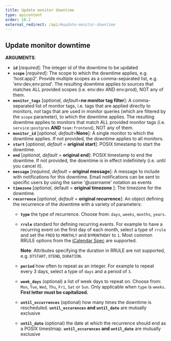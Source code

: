 ```yaml
---
title: Update monitor downtime
type: apicontent
order: 10.2
external_redirect: /api/#update-monitor-downtime
---
```


## Update monitor downtime

**ARGUMENTS**:

* **`id`** [*required*]:
    The integer id of the downtime to be updated
* **`scope`** [*required*]:
    The scope to which the downtime applies, e.g. 'host:app2'. Provide multiple scopes as a comma-separated list, e.g. 'env:dev,env:prod'. The resulting downtime applies to sources that matches ALL provided scopes (i.e. env:dev AND env:prod), NOT any of them.
* **`monitor_tags`** [*optional*, *default*=**no monitor tag filter**]:
    A comma-separated list of monitor tags, i.e. tags that are applied directly to monitors, *not* tags that are used in monitor queries (which are filtered by the `scope` parameter), to which the downtime applies. The resulting downtime applies to monitors that match ALL provided monitor tags (i.e. `service:postgres` **AND** `team:frontend`), NOT any of them.
* **`monitor_id`** [*optional*, *default*=**None**]:
    A single monitor to which the downtime applies. If not provided, the downtime applies to all monitors.
* **`start`** [*optional*, *default* = **original start**]:
    POSIX timestamp to start the downtime.
* **`end`** [*optional*, *default* = **original end**]:
    POSIX timestamp to end the downtime. If not provided, the downtime is in effect indefinitely (i.e. until you cancel it).
* **`message`** [*required*, *default* = **original message**]:
    A message to include with notifications for this downtime. Email notifications can be sent to specific users by using the same '@username' notation as events
* **`timezone`** [*optional*, default = **original timezone** ]:
    The timezone for the downtime.
* **`recurrence`** [*optional*, *default* = **original recurrence**]:
    An object defining the recurrence of the downtime with a variety of parameters:
    *   **`type`** the type of recurrence. Choose from: `days`, `weeks`, `months`, `years`.
    *   **`rrule`** standard for defining recurring events. For example to have a recurring event on the first day of each month, select a type of `rrule` and set the `FREQ` to `MONTHLY` and `BYMONTHDAY` to `1`. Most common RRULE options from the [iCalendar Spec][1] are supported.

          **Note**: Attributes specifying the duration in RRULE are not supported, e.g. `DTSTART`, `DTEND`, `DURATION`.
    *   **`period`** how often to repeat as an integer. For example to repeat every 3 days, select a type of `days` and a period of `3`.
    *   **`week_days`** (optional) a list of week days to repeat on. Choose from: `Mon`, `Tue`, `Wed`, `Thu`, `Fri`, `Sat` or `Sun`. Only applicable when `type` is `weeks`. **First letter must be capitalized.**
    *   **`until_occurrences`** (optional) how many times the downtime is rescheduled. **`until_occurences` and `until_date`** are mutually exclusive
    *   **`until_date`** (optional) the date at which the recurrence should end as a POSIX timestmap. **`until_occurences` and `until_date`** are mutually exclusive

[1]: https://tools.ietf.org/html/rfc2445#section-4.8.5.4
